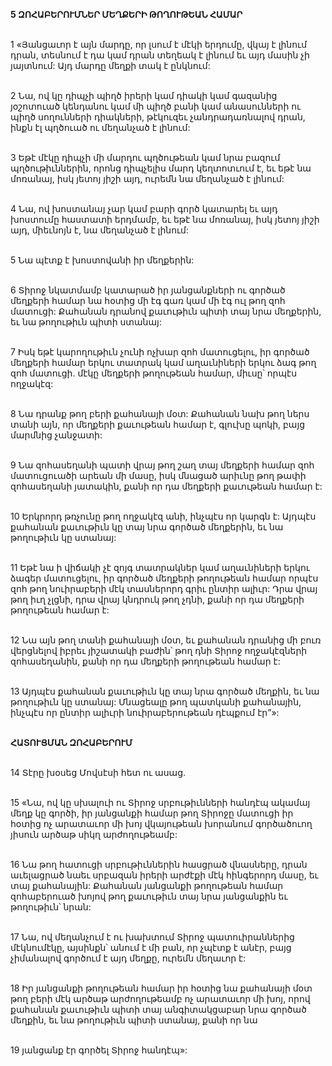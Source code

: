 **5 ԶՈՀԱԲԵՐՈՒՄՆԵՐ ՄԵՂՔԵՐԻ ԹՈՂՈՒԹԵԱՆ ՀԱՄԱՐ**

\
1 «Յանցաւոր է այն մարդը, որ լսում է մէկի երդումը, վկայ է լինում դրան, տեսնում է դա կամ դրան տեղեակ է լինում եւ այդ մասին չի յայտնում: Այդ մարդը մեղքի տակ է ընկնում:

\
2 Նա, ով կը դիպչի պիղծ իրերի կամ դիակի կամ գազանից յօշոտուած կենդանու կամ մի պիղծ բանի կամ անասունների ու պիղծ սողունների դիակների, թէկուզեւ չանդրադառնալով դրան, ինքն էլ պղծուած ու մեղանչած է լինում:

\
3 Եթէ մէկը դիպչի մի մարդու պղծութեան կամ նրա բազում պղծութիւններին, որոնց դիպչելիս մարդ կեղտոտւում է, եւ եթէ նա մոռանայ, իսկ յետոյ յիշի այդ, ուրեմն նա մեղանչած է լինում:

\
4 Նա, ով խոստանայ չար կամ բարի գործ կատարել եւ այդ խոստումը հաստատի երդմամբ, եւ եթէ նա մոռանայ, իսկ յետոյ յիշի այդ, միեւնոյն է, նա մեղանչած է լինում:

\
5 Նա պէտք է խոստովանի իր մեղքերին:

\
6 Տիրոջ նկատմամբ կատարած իր յանցանքների ու գործած մեղքերի համար նա հօտից մի էգ գառ կամ մի էգ ուլ թող զոհ մատուցի: Քահանան դրանով քաւութիւն պիտի տայ նրա մեղքերին, եւ նա թողութիւն պիտի ստանայ:

\
7 Իսկ եթէ կարողութիւն չունի ոչխար զոհ մատուցելու, իր գործած մեղքերի համար երկու տատրակ կամ աղաւնիների երկու ձագ թող զոհ մատուցի. մէկը մեղքերի թողութեան համար, միւսը՝ որպէս ողջակէզ:

\
8 Նա դրանք թող բերի քահանայի մօտ: Քահանան նախ թող ներս տանի այն, որ մեղքերի քաւութեան համար է, գլուխը պոկի, բայց մարմնից չանջատի:

\
9 Նա զոհասեղանի պատի վրայ թող շաղ տայ մեղքերի համար զոհ մատուցուածի արեան մի մասը, իսկ մնացած արիւնը թող թափի զոհասեղանի յատակին, քանի որ դա մեղքերի քաւութեան համար է:

\
10 Երկրորդ թռչունը թող ողջակէզ անի, ինչպէս որ կարգն է: Այդպէս քահանան քաւութիւն կը տայ նրա գործած մեղքերին, եւ նա թողութիւն կը ստանայ:

\
11 Եթէ նա ի վիճակի չէ զոյգ տատրակներ կամ աղաւնիների երկու ձագեր մատուցելու, իր գործած մեղքերի թողութեան համար որպէս զոհ թող նուիրաբերի մէկ տասներորդ գրիւ ընտիր ալիւր: Դրա վրայ թող իւղ չլցնի, դրա վրայ կնդրուկ թող չդնի, քանի որ դա մեղքերի թողութեան համար է:

\
12 Նա այն թող տանի քահանայի մօտ, եւ քահանան դրանից մի բուռ վերցնելով իբրեւ յիշատակի բաժին՝ թող դնի Տիրոջ ողջակէզների զոհասեղանին, քանի որ դա մեղքերի թողութեան համար է:

\
13 Այդպէս քահանան քաւութիւն կը տայ նրա գործած մեղքին, եւ նա թողութիւն կը ստանայ: Մնացեալը թող պատկանի քահանային, ինչպէս որ ընտիր ալիւրի նուիրաբերութեան դէպքում էր”»:

\
**ՀԱՏՈՒՑՄԱՆ ԶՈՀԱԲԵՐՈՒՄ**

\
14 Տէրը խօսեց Մովսէսի հետ ու ասաց.

\
15 «Նա, ով կը սխալուի ու Տիրոջ սրբութիւնների հանդէպ ակամայ մեղք կը գործի, իր յանցանքի համար թող Տիրոջը մատուցի իր հօտից ոչ արատաւոր մի խոյ վկայութեան խորանում գործածուող յիսուն արծաթ սիկղ արժողութեամբ:

\
16 Նա թող հատուցի սրբութիւններին հասցրած վնասները, դրան աւելացրած նաեւ սրբազան իրերի արժէքի մէկ հինգերորդ մասը, եւ տայ քահանային: Քահանան յանցանքի թողութեան համար զոհաբերուած խոյով թող քաւութիւն տայ նրա յանցանքին եւ թողութիւն՝ նրան:

\
17 Նա, ով մեղանչում է ու խախտում Տիրոջ պատուիրաններից մէկնումէկը, այսինքն՝ անում է մի բան, որ չպէտք է անէր, բայց չիմանալով գործում է այդ մեղքը, ուրեմն մեղաւոր է:

\
18 Իր յանցանքի թողութեան համար իր հօտից նա քահանայի մօտ թող բերի մէկ արծաթ արժողութեամբ ոչ արատաւոր մի խոյ, որով քահանան քաւութիւն պիտի տայ անգիտակցաբար նրա գործած մեղքին, եւ նա թողութիւն պիտի ստանայ, քանի որ նա

\
19 յանցանք էր գործել Տիրոջ հանդէպ»:
